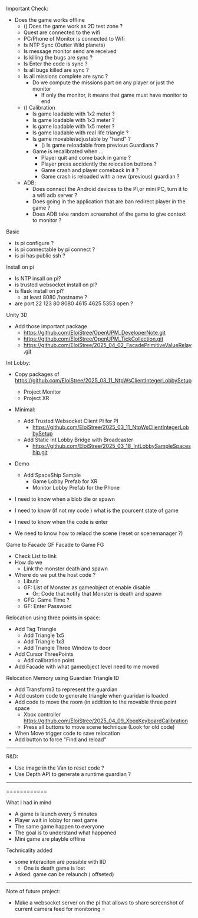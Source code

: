 Important Check:
- Does the game works offline
  - () Does the game work as 2D test zone ? 
  - Quest are connected to the wifi
  - PC/Phone of Monitor is connected to Wifi
  - Is NTP Sync (Outter Wild planets)
  - Is message monitor send are received
  - Is killing the bugs are sync ?
  - Is Enter the code is sync ?
  - Is all bugs killed are sync ?
  - Is all missions complete are sync ?
    - Do we compute the missions part on any player or just the monitor
      - If only the monitor, it means that game must have monitor to end  
  - () Calibration
    - Is game loadable with 1x2 meter ?
    - Is game loadable with 1x3 meter ? 
    - Is game loadable with 1x5 meter ?
    - Is game loadable with real life triangle ?
    - Is game movable/adjustable by "hand" ?
      - () Is game reloadable from previous Guardians ?
    - Game is recalibrated when ...
      - Player quit and come back in game ?
      - Player press accidently the relocation buttons ?
      - Game crash and player comeback in it ?
      - Game crash is reloaded with a new (previous) guardian ?
  - ADB;
    - Does connect the Android devices to the PI,or mini PC, turn it to a wifi adb server ?
    - Does going in the application that  are ban redirect player in the game ?
    - Does ADB take random screenshot of the game to give context to monitor ? 

Basic
- is pi configure ?
- is pi connectable by pi connect ?
- is pi has public ssh ?

Install on pi
- Is NTP insall on pi?
- is trusted websocket install on pi?
- is flask install on pi?
  - at least 8080 /hostname ?
- are port 22 123 80 8080 4615 4625  5353 open ?

Unity 3D
- Add those important package
  - https://github.com/EloiStree/OpenUPM_DeveloperNote.git
  - https://github.com/EloiStree/OpenUPM_TickCollection.git
  - https://github.com/EloiStree/2025_04_02_FacadePrimitiveValueRelay.git
  
Int Lobby: 
- Copy packages of https://github.com/EloiStree/2025_03_11_NtpWsClientIntegerLobbySetup
  - Project Monitor
  - Project XR
- Minimal:
  - Add Trusted Websocket Client PI for PI
    -  https://github.com/EloiStree/2025_03_11_NtpWsClientIntegerLobbySetup
  - Add Static Int Lobby Bridge with Broadcaster
    - https://github.com/EloiStree/2025_03_18_IntLobbySampleSpaceship.git 
- Demo 
  - Add SpaceShip Sample
    - Game Lobby Prefab for XR
    - Monitor Lobby Prefab for the Phone


- I need to know when a blob die or spawn
- I need to know (if not my code ) what is the pourcent state of game
- I need to know when the code is enter
- We need to know how to relaod the scene (reset or scenemanager ?) 
  

Game to Facade GF
Facade to Game FG
- Check List to link
- How do we
  - Link the monster death and spawn
- Where do we put the host code ?
  - Libutir  
  - GF:  List of Monster as gameobject ot enable disable
    - Or: Code that notify that Monster is death and spawn
  - GFG: Game Time ?
  - GF: Enter Password
 
Relocation using three points in space:
- Add Tag Triangle
  - Add Triangle 1x5
  - Add Triangle 1x3
  - Add Triangle Three Window to door
- Add Cursor ThreePoints
  - Add calibration point
- Add Facade with what gameobject level need to me moved
  
Relocation Memory using Guardian Triangle ID
- Add Transform3 to represent the guardian
- Add custom code to generate triangle when guaridan is loaded
- Add code to move the room (in addition to the movable three point space
  - Xbox controller https://github.com/EloiStree/2025_04_09_XboxKeyboardCalibration 
  - Press all buttons to move scene technique (Look for old code)
- When Move trigger code to save relocation
- Add button to force "Find and reload"


---------

R&D: 
- Use image in the Van to reset code ?
- Use Depth API to generate a runtime guardian ?


------------

============

What I had in mind
- A game is launch every 5 minutes
- Player wait in lobby for next game
- The same game happen to everyone
- The goal is to understand what happened
- Mini game are playble offline

Technicality added 
- some interaciton are possible with IID
  - One is death game is lost 
- Asked: game can be relaunch ( offseted)

_____________

Note of future project: 
- Make a websocket server on the pi that allows to share screenshot of current camera feed for monitoring
=

